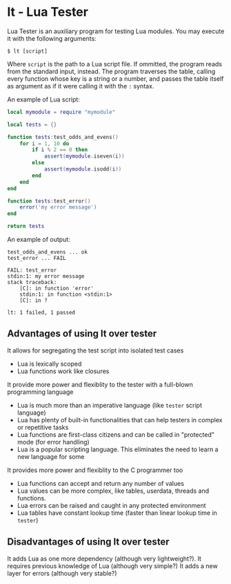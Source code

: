 # lt - Lua Tester

Lua Tester is an auxiliary program for testing Lua modules.
You may execute it with the following arguments:

```
$ lt [script]
```

Where `script` is the path to a Lua script file.
If ommitted, the program reads from the standard input, instead.
The program traverses the table, calling every function whose key is a string or a number,
and passes the table itself as argument as if it were calling it with the `:` syntax.

An example of Lua script:

```lua
local mymodule = require "mymodule"

local tests = {}

function tests:test_odds_and_evens()
	for i = 1, 10 do
		if i % 2 == 0 then
			assert(mymodule.iseven(i))
		else
			assert(mymodule.isodd(i))
		end
	end
end

function tests:test_error()
	error('my error message')
end

return tests
```

An example of output:

```
test_odds_and_evens ... ok
test_error ... FAIL

FAIL: test_error
stdin:1: my error message
stack traceback:
	[C]: in function 'error'
	stdin:1: in function <stdin:1>
	[C]: in ?

lt: 1 failed, 1 passed
```

## Advantages of using lt over tester

It allows for segregating the test script into isolated test cases
* Lua is lexically scoped
* Lua functions work like closures

It provide more power and flexiblity to the tester with a full-blown programming language
* Lua is much more than an imperative language (like `tester` script language)
* Lua has plenty of built-in functionalities that can help testers in complex or repetitive tasks
* Lua functions are first-class citizens and can be called in "protected" mode (for error handling)
* Lua is a popular scripting language. This eliminates the need to learn a new language for some

It provides more power and flexiblity to the C programmer too
* Lua functions can accept and return any number of values
* Lua values can be more complex, like tables, userdata, threads and functions.
* Lua errors can be raised and caught in any protected environment
* Lua tables have constant lookup time (faster than linear lookup time in `tester`)

## Disadvantages of using lt over tester

It adds Lua as one more dependency (although very lightweight?).
It requires previous knowledge of Lua (although very simple?)
It adds a new layer for errors (although very stable?)
